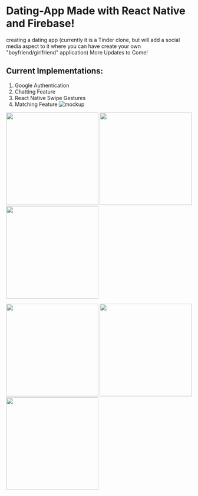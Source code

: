 # Dating-App Made with React Native and Firebase!
creating a dating app (currently it is a Tinder clone, but will add a social media aspect to it where you can have create your own "boyfriend/girlfriend" application)
More Updates to Come!

## Current Implementations: 
1) Google Authentication
2) Chatting Feature
3) React Native Swipe Gestures
4) Matching Feature
![mockup](https://user-images.githubusercontent.com/43020289/149401498-686a517b-4245-41c4-8cdf-baa78d40d66e.jpeg)
<p float="left">
  <img src="https://user-images.githubusercontent.com/43020289/147808015-dc9e5a75-6364-43f4-ac93-d57829ac2f97.PNG" width="250" />
  <img src="https://user-images.githubusercontent.com/43020289/147808018-ff4967d8-f53a-4043-a4bd-f5719caa0964.PNG" width="250" /> 
  <img src="https://user-images.githubusercontent.com/43020289/147808067-ade52abd-a887-42a1-a180-91cb10952afd.jpg" width="250" />
</p>

<p float="left">
  <img src="https://user-images.githubusercontent.com/43020289/147808070-c5cc0a0e-0eb1-4f0d-af49-b677b72b7288.jpg" width="250" />
  <img src="https://user-images.githubusercontent.com/43020289/147808071-dbce7d94-304f-43b5-9f43-54673b38c467.jpg" width="250" /> 
  <img src="(https://user-images.githubusercontent.com/43020289/147808423-664faa72-01cc-4102-90c0-e7cfae8c224f.PNG)" width="250" />
</p>


